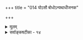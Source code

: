 +++
title = "014 योऽसौ बोधोऽन्यथाधीजनक"

+++
<details><summary>मूलम्</summary>

योऽसौ बोधोऽन्यथाधीजनक इति जगे भ्रान्तिरित्युच्यतेऽसौ नेत्थं बोधापलापः क्वचिदपि वदतां बोधमध्यक्षसिद्धम् ।  
यत्र प्रत्यक्षसिद्धादधिकमपि परे निष्फलं कल्पयेयुः सिद्धैरेवात्र तत्तद्व्यवहृतिरिति हि स्थापितं भाष्यकारैः ॥ १४ ॥
</details>

<details><summary>सर्वाङ्कषटीका - १४</summary>

ननु यदि सर्वं ज्ञानम् यथार्थम्, तर्हि प्रमाभ्रमविभाग एव न स्यात् । अतोऽयं वादः सर्वत्र समदर्शिनां वेदान्तिनामेव शोभेतेत्यत्राह - योऽसावित्यादि । योऽसौ **बोधः** = अधिष्ठानबुद्धिसमकालिकरजतस्मृत्यादिरूपं ज्ञानम् **अन्यथाधीजनकः** = अन्यथाख्यातिकारणम् इति **जगे** = अभ्यधायि तार्किकैः, असौ एव भ्रान्तिरित्युच्यते अस्माभिः । ' तद्धेतोरेव' इत्यादिन्यायात् । इत्थम् बोधम् **अध्यक्षसिद्धम्** = स्वप्रकाशप्रत्यक्षसिद्धं वदताम् अस्माकम् **क्वचिदपि** = कुत्रापि **बोधापलापः** = अनुभवस्यापलापः **न** = नास्त्येव । प्रत्युत - **यत्र** = यस्मिन् स्थले, अन्यथाख्यातिस्थल इत्यर्थः । **प्रत्यक्षसिद्धादपि** = अनुभवसिद्धात्, उभयवादिसिद्धादपि **अधिकम्** = विशिष्टं ज्ञानम् निष्फलं **कल्पयेयुः** = व्यर्थं कल्पयेयुः तार्किकाः, अत्र **सिद्धैरेव** = उभयवादिसिद्धैः पूर्वोक्तैरेव **तत्तद्व्यवहृतिः** = भ्रमप्रमाव्यवहारव्यवस्था इति हि भाष्यकारैः स्थापितम्, 'धर्मि - कल्पनातो वरं धर्मकल्पना' इति न्यायात् । अतो न काप्यव्यवस्थाख्यातिवादे ॥ 

अत्रेदमवधेयम् भावरूपाज्ञानविमर्शनप्रकरणे श्रीभाष्यकाराः - शुक्तिरजतादिभ्रमस्थलेऽनिर्वचनीयमेव रजतं भासते प्रतीतिबाधान्यथानुपपत्त्या इति पक्षे, किमर्थं वृथाग्रह : ? न ह्यनिर्वचनीयम् अनिर्वचनीयत्वेन गृह्यते, किन्तु 'इदं रजतम्' इति निर्वचनीयतयैव । तथा च अन्यथाख्यातिरेवेयम्, न त्वनिर्वचनीयख्यातिः । किं बहुना ! ख्यात्यन्तरवादिभिरपि सर्वैः सुदूरमपि गत्वाऽन्यथाख्यतिरवर्जनीया । असत्ख्यातिपक्षे सत्त्वेन, आत्मख्यातिपक्षेऽर्थात्मना, अख्यातिवादेऽन्यविशेषणमन्यविशेषणत्वेन भानादित्युक्त्वा, किमनया वृथा चर्चयास्माकं वैदिकानाम् । वैदिका हि प्राभाकरा यथार्थख्यातिवादिन इति वयमपि तथैव ब्रूमः, का हानिः ? इति वैदिकमत गोष्ठीप्रविष्टत्वरूपसदभिमानेन 'यथार्थं सर्वमेवेह विज्ञानमिति सिद्धये । प्रभाकरगुरोर्भावस्समीचीनः प्रकाश्यते ॥ ' (प्र.प.) इति नयवीथी श्लोकं स्मरन्तः, 'अथवा - यथार्थं सर्वविज्ञानमिति वेदविदां मतम्' इत्यन्वगृह्णन् । भाष्योपक्रमशैलिदृष्ट्या, उत्तरत्रोपपादनशैल्या चेदं वैभवरूपं स्पष्टं ज्ञायते । तत्रोक्ते सर्वत्र सर्वसत्तावादे हि देहात्मभ्रमोऽत्यन्तं दुरुपपादः । अत एव तत्रागत्याऽख्यातिवाद एवाश्रीयते । अख्यातिवादे त्वन्यथाख्यातिरवर्जनीयेति उपक्रम एव स्पष्टीकृतम् । एतत्सर्वं विमृशद्भिस्सर्वतन्त्रस्वतन्त्रैः - 'स्वारस्य- 



536 

[ संशयस्वरूपविमर्शः ] 

240. एकाधारे विरुद्धाकृतियुगयुगपत्ख्यातिरन्योन्यबाध्या 

डोलाविक्षेपकल्पा तदनियतिरियं धीक्रमे साक्षिणी नः । 

मन्यथाख्यातावख्यातौ लाघवं स्थितम् ' ( न्या. परि. ) इति निष्कृष्य प्रदर्शितम् । अत एवानन्तरकालिकैः अख्यातिसंवलितयथार्थख्यातिवादपदं प्रयुञ्जानैः - सर्वत्र सर्वसत्तावादेऽपि अख्यातेरवर्जनीयतां पश्यद्भिः यथार्थख्यातिवादे शिथिलीकृते, भगवद्भाष्यकारैः – ख्यात्यन्तरवादिभिः सुदूरमपि गत्वाऽन्यथाख्यातिर - वर्जनीया इत्यभिधानेन, अख्यातिवादेऽपि 'अन्यविशेषणमन्यविशेषणत्वेन, ज्ञानद्वयमेकत्वेन च' इत्यस्वारस्यद्वयमभिधायाख्यातिवादोऽपि शिथिलीकृत इत्येतत् अवधेयम् ॥ 

उपक्रमोऽथवेत्यादिः प्राचीनानां महाधियाम् । प्रौढवादस्य शैलीयमिति जानन्ति कोविदाः ॥ विप्रतीपमिदं नव्यशैल्यामिति च मन्महे । गंभीरां प्रौढिवादस्य शैलीं जानन्ति किं जनाः ? ॥ द्वितीयस्त्वथवेत्यादिरितोऽतिगहनः कृतः । उत्तरोत्तरवादानां सूचयेत्प्रौढिवादताम् ॥ 

तथा ह्युत्तरोत्तरं गभीरं श्रीमद्भाष्यम् ' अथवा किमनेन बहुनोपपादनप्रकारेण । प्रत्यक्षानुमानागमाख्यं प्रमाणजातम्, आगभगम्यञ्च निरस्तनिखिलदोषगन्धमनवधिकातिशयासंख्येयकल्याणगुणगणं सर्वज्ञं सत्यसङ्कल्पं परं ब्रह्माभ्युपगच्छतां किं न सेत्स्यति ! किं नोपपद्यते' इत्यादि । योज्यतामन्यान्यपि विशेषणानि परमात्मनः – ‘अनालोचितविशेषाशेषलोकशरण्यम्, आश्रितवात्सल्यैकमहोदधिम्, अघटितघटनापटीयांसम्’ इत्यादीन्यनन्तानि । परन्त्विदं स्वगोष्ठ्यां शोभेत, न परमतनिराकरणप्रकरणे, दृष्टिसृष्टिवादप्रसङ्गात् ॥ 

ननु भोः ! अन्ते तत्रैव पतितं भवद्भिरपि 'दुर्घटत्वमविद्याया भूषणं न तु दूषणम्' इत्युद्धृतकन्धराणामविद्यावादिनां मुखे । इति चेत्, हन्त ! 

कियद्दौर्भाग्यमस्माकं त्वादृशैस्सह जल्पनम् । ये न जानन्ति वैषम्यमश्वस्य च खरस्य च ॥ किं न ज्ञातुं प्रभवसि विद्याविद्यापदार्थयोः । वैषम्यं तु ययोरस्ति पूर्वपश्चिमयोरिव ॥ 

न ते वेदान्तिनो ये तु ह्येवं पृच्छन्ति हैतुकाः । शुष्कतर्कप्रिया ह्येते न वा वैदिकतार्किकाः ॥ अविद्योपरि भारं स्वं निक्षिप्यैते हि हैतुकाः । आत्मानं रक्षितं सम्यक् भ्रान्त्या जानन्ति बालिशाः ॥ एतस्माद्धि वरं विद्यारूपे ब्रह्मणि भावना । तादृशी क्रियतां सर्वकेशजातनिवारणी ॥ किन्नु जानाति मूढोऽयं लोकस्तर्कप्रियो बत? तर्कातीतं त्वप्रमेयं मनोवागतिवर्ति तत् ॥ सहस्रवारं वक्तव्यं महात्मवचनं मुहुः । गुरो शापस्तु शिष्यः स्याद्भतो भगवतस्तथा ॥ धर्मसंकटहेतुत्वादित्याद्यं सार्वकालिकम् । क्लिश्यन्ति स्वयमेते हि क्लेशयन्ति गुरूनपि ॥ शिष्टं प्रदर्शयामोऽत्र वक्तव्यं समनन्तरम् । एतावता न केनापि दर्शितं परमं रहः ॥ १४ ॥
</details>
